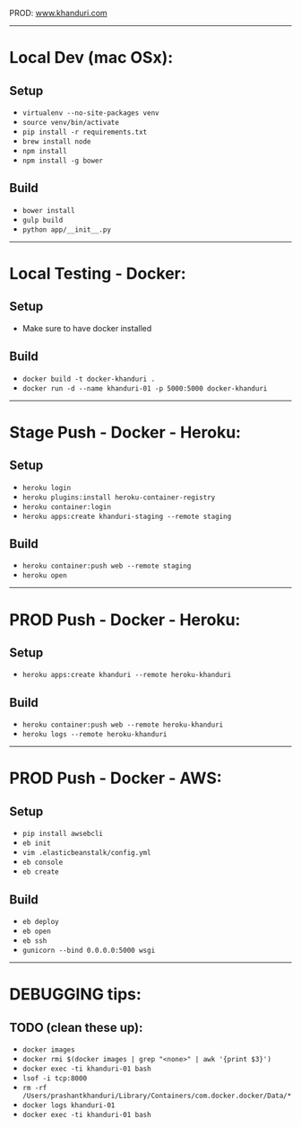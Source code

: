 PROD: www.khanduri.com

------------------------------
# Local Dev (mac OSx):

## Setup
 - `virtualenv --no-site-packages venv`
 - `source venv/bin/activate`
 - `pip install -r requirements.txt`
 - `brew install node`
 - `npm install`
 - `npm install -g bower`

## Build
 - `bower install`
 - `gulp build`
 - `python app/__init__.py`


------------------------------
# Local Testing - Docker:

## Setup
 - Make sure to have docker installed

## Build
 - `docker build -t docker-khanduri .`
 - `docker run -d --name khanduri-01 -p 5000:5000 docker-khanduri`


------------------------------
# Stage Push - Docker - Heroku:

## Setup
 - `heroku login`
 - `heroku plugins:install heroku-container-registry`
 - `heroku container:login`
 - `heroku apps:create khanduri-staging --remote staging`

## Build
 - `heroku container:push web --remote staging`
 - `heroku open`


------------------------------
# PROD Push - Docker - Heroku:

## Setup
 - `heroku apps:create khanduri --remote heroku-khanduri`

## Build
 - `heroku container:push web --remote heroku-khanduri`
 - `heroku logs --remote heroku-khanduri`


------------------------------
# PROD Push - Docker - AWS:

## Setup
 - `pip install awsebcli`
 - `eb init`
 - `vim .elasticbeanstalk/config.yml`
 - `eb console`
 - `eb create`

## Build
 - `eb deploy`
 - `eb open`
 - `eb ssh`
 - `gunicorn --bind 0.0.0.0:5000 wsgi`


------------------------------
# DEBUGGING tips:

## TODO (clean these up):
 - `docker images`
 - `docker rmi $(docker images | grep "<none>" | awk '{print $3}')`
 - `docker exec -ti khanduri-01 bash`
 - `lsof -i tcp:8000`
 - `rm -rf /Users/prashantkhanduri/Library/Containers/com.docker.docker/Data/*`
 - `docker logs khanduri-01`
 - `docker exec -ti khanduri-01 bash`

